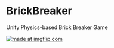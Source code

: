 # BrickBreaker
Unity Physics-based Brick Breaker Game

<a href="https://imgflip.com/gif/3obmxj"><img src="https://i.imgflip.com/3obmxj.gif" title="made at imgflip.com"/></a>
